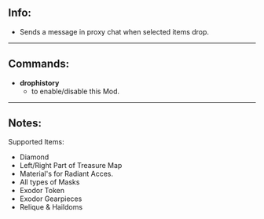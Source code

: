 ## Info:

- Sends a message in proxy chat when selected items drop.
---

## Commands:

- **drophistory**
  - to enable/disable this Mod.

---

## Notes:

Supported Items:

- Diamond
- Left/Right Part of Treasure Map
- Material's for Radiant Acces.
- All types of Masks
- Exodor Token
- Exodor Gearpieces
- Relique & Haildoms

